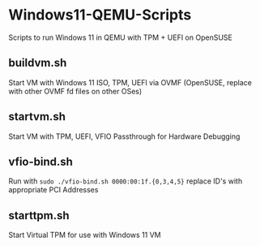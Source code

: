 # Windows11-QEMU-Scripts
Scripts to run Windows 11 in QEMU with TPM + UEFI on OpenSUSE

## buildvm.sh
Start VM with Windows 11 ISO, TPM, UEFI via OVMF (OpenSUSE, replace with other OVMF fd files on other OSes)

## startvm.sh
Start VM with TPM, UEFI, VFIO Passthrough for Hardware Debugging

## vfio-bind.sh
Run with `sudo ./vfio-bind.sh 0000:00:1f.{0,3,4,5}` replace ID's with appropriate PCI Addresses

## starttpm.sh
Start Virtual TPM for use with Windows 11 VM
